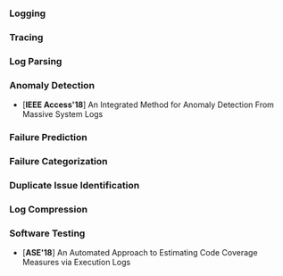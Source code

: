 
### Logging

### Tracing

### Log Parsing

### Anomaly Detection
+ [**IEEE Access'18**] An Integrated Method for Anomaly Detection From Massive System Logs

### Failure Prediction

### Failure Categorization

### Duplicate Issue Identification

### Log Compression

### Software Testing

+ [**ASE'18**] An Automated Approach to Estimating Code Coverage Measures via Execution Logs
